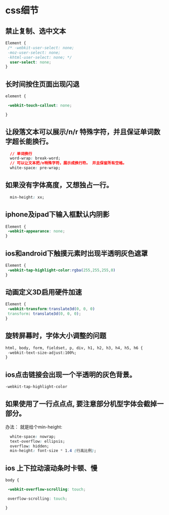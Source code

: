 # css细节

## 禁止复制、选中文本

``` css
Element {
 /* -webkit-user-select: none;
 -moz-user-select: none;
 -khtml-user-select: none; */
  user-select: none;
}
```

## 长时间按住页面出现闪退
``` css
element {

 -webkit-touch-callout: none;

}
```

## 让段落文本可以展示/n/r 特殊字符，并且保证单词数字超长能换行。

``` css
  // 单词换行
  word-wrap: break-word;
  // 可以让文本把/n特殊字符，展示成换行符。 并且保留所有空格。
  white-space: pre-wrap;
```

## 如果没有字体高度，又想独占一行。
```css
  min-height: xx;
```

## iphone及ipad下输入框默认内阴影

``` css
Element {
 -webkit-appearance: none;
}
```

## ios和android下触摸元素时出现半透明灰色遮罩

``` css
Element {
 -webkit-tap-highlight-color:rgba(255,255,255,0)
}
```

## 动画定义3D启用硬件加速
```css
Element {
 -webkit-transform:translate3d(0, 0, 0)
 transform: translate3d(0, 0, 0);
}
```

## 旋转屏幕时，字体大小调整的问题

```html
html, body, form, fieldset, p, div, h1, h2, h3, h4, h5, h6 {
 -webkit-text-size-adjust:100%;
}
```

## ios点击链接会出现一个半透明的灰色背景。

```css
-webkit-tap-highlight-color
```

## 如果使用了一行点点点, 要注意部分机型字体会截掉一部分。

办法：  就是给个min-height: 
```css
  white-space: nowrap;
  text-overflow: ellipsis;
  overflow: hidden;
  min-height: font-size * 1.4 (行高比例);
```

## ios 上下拉动滚动条时卡顿、慢

```css
body {

 -webkit-overflow-scrolling: touch;

 overflow-scrolling: touch;

}
```